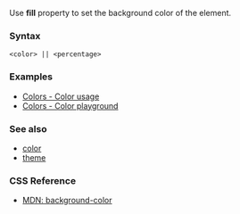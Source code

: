 Use **fill** property to set the background color of the element.

### Syntax

```
<color> || <percentage>
```

### Examples

* [Colors - Color usage](../../storybook/colors/color-usage.md)
* [Colors - Color playground](../../storybook/colors/color-playground.md)

### See also

* [color](./color.md)
* [theme](./theme.md)

### CSS Reference

* [MDN: background-color](!https://developer.mozilla.org/en-US/docs/Web/CSS/background-color)
